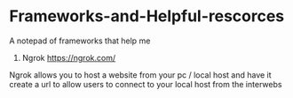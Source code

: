 # Frameworks-and-Helpful-rescorces
A notepad of frameworks that help me

1. Ngrok
https://ngrok.com/

Ngrok allows you to host a website from your pc / local host and have it create a url to allow users to connect to your local host from the interwebs

